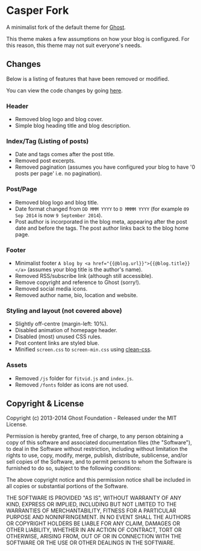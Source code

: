 # Casper Fork

A minimalist fork of the default theme for [Ghost](http://github.com/tryghost/ghost/).

This theme makes a few assumptions on how your blog is configured. For this reason, this theme may not suit everyone's needs.

## Changes

Below is a listing of features that have been removed or modified.

You can view the code changes by going [here](https://github.com/gchan/Casper/compare/TryGhost:master...master).

### Header
* Removed blog logo and blog cover.
* Simple blog heading title and blog description.

### Index/Tag (Listing of posts)
* Date and tags comes after the post title.
* Removed post excerpts.
* Removed pagination (assumes you have configured your blog to have '0 posts per page' i.e. no pagination).

### Post/Page
* Removed blog logo and blog title.
* Date format changed from `DD MMM YYYY` to `D MMMM YYYY` (for example `09 Sep 2014` is now `9 September 2014`).
* Post author is incorporated in the blog meta, appearing after the post date and before the tags. The post author links back to the blog home page.

### Footer
* Minimalist footer `A blog by <a href="{{@blog.url}}">{{@blog.title}}</a>` (assumes your blog title is the author's name).
* Removed RSS/subscribe link (although still accessible).
* Remove copyright and reference to Ghost (sorry!).
* Removed social media icons.
* Removed author name, bio, location and website.

### Styling and layout (not covered above)
* Slightly off-centre (margin-left: 10%).
* Disabled animation of homepage header.
* Disabled (most) unused CSS rules.
* Post content links are styled blue.
* Minified `screen.css` to `screen-min.css` using [clean-css](https://github.com/GoalSmashers/clean-css).

### Assets
* Removed `/js` folder for `fitvid.js` and `index.js`.
* Removed `/fonts` folder as icons are not used.

## Copyright & License

Copyright (c) 2013-2014 Ghost Foundation - Released under the MIT License.

Permission is hereby granted, free of charge, to any person obtaining a copy of this software and associated documentation files (the "Software"), to deal in the Software without restriction, including without limitation the rights to use, copy, modify, merge, publish, distribute, sublicense, and/or sell copies of the Software, and to permit persons to whom the Software is furnished to do so, subject to the following conditions:

The above copyright notice and this permission notice shall be included in all copies or substantial portions of the Software.

THE SOFTWARE IS PROVIDED "AS IS", WITHOUT WARRANTY OF ANY KIND, EXPRESS OR IMPLIED, INCLUDING BUT NOT LIMITED TO THE WARRANTIES OF MERCHANTABILITY, FITNESS FOR A PARTICULAR PURPOSE AND
NONINFRINGEMENT. IN NO EVENT SHALL THE AUTHORS OR COPYRIGHT HOLDERS BE LIABLE FOR ANY CLAIM, DAMAGES OR OTHER LIABILITY, WHETHER IN AN ACTION OF CONTRACT, TORT OR OTHERWISE, ARISING FROM, OUT OF OR IN CONNECTION WITH THE SOFTWARE OR THE USE OR OTHER DEALINGS IN THE SOFTWARE.
